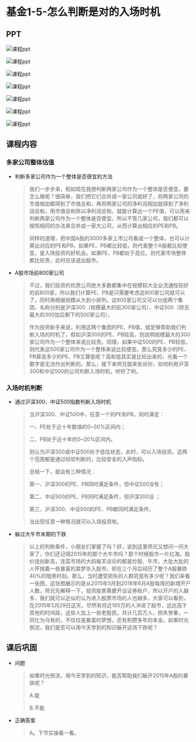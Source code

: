 # 基金1-5-怎么判断是对的入场时机

<audio src="assets\股初-1.5.mp3"></audio>

## PPT

![课程ppt](assets/1-5-1.jpeg)

![课程ppt](assets/1-5-2.jpeg)

![课程ppt](assets/1-5-3.jpeg)

![课程ppt](assets/1-5-4.jpeg)

![课程ppt](assets/1-5-5.jpeg)

![课程ppt](assets/1-5-6.jpeg)

![课程ppt](assets/1-5-7.jpeg)

## 课程内容

### 多家公司整体估值

- 判断多家公司作为一个整体是否便宜的方法

  > 我们一步步来，假如现在我想判断两家公司作为一个整体是否便宜，要怎么做呢？很简单，我们把它们合并成一家公司就好了，将两家公司的市值相加都得到了市值总和，再将两家公司的净利润相加就得到了净利润总和，用市值总和除以净利润总和，就能计算出一个PE值，可以用来判断两家公司作为一个整体是否便宜。所以不管几家公司，我们都可以按照相同的办法来合并成一家大公司，从而计算出相应的PE和PB。
  >
  > 同样的道理，把中国A股的3000多家上市公司看成一个整体，也可以计算出对应的PE和PB，如果PE、PB都比较低，则代表整个A股都比较便宜，是入场投资的好机会。如果PE、PB都处于高位，则代表市场整体都比较贵，此时应该退出股市。
  
- A股市场前800家公司

  > 不过，我们投资的优质公司绝大多数都集中在规模较大企业流通性较好的前800家，所以我们计算PE、PB是只需要考虑这800家公司就可以了。同时再根据规模从大到小排列，这800家公司又可以分成两个集团，名称分别是沪深300（规模最大的前300家公司）、中证500（除去最大的300加后剩下的500家公司）。
  >
  > 作为投资新手来说，利用这两个集团的PE、PB值，就足够帮助我们判断入场的时机了，假如沪深300的PE、PB较高，则说明规模最大的300家公司作为一个整体来说比较贵。同理，如果中证500的PE、PB较低，则代表这500家公司作为一个整体来说比较便宜。那么究竟多少的PE、PB算高多少的PE、PB又算低呢？高和低其实是比较出来的，光看一个数字是无法作出判断的。那么，接下来师兄就来告诉你，如何利用沪深300和中证500的公司判断入场时机，听好了哟。

### 入场时机判断

- 通过沪深300、中证500指数判断入场时机

  > 当沪深300、中证500中，任意一个的PE和PB，同时满足：
  >
  > 一、PE处于近十年数值的0~50%区间内；
  >
  > 二、PB处于近十年的0~20%区间内。
  >
  > 则认为沪深300或中证500处于低估状态，此时，可以入场投资。这两个范围都是通过经验判断的，比较安全的入声指标。
  >
  > 总结一下，就会有三种情况：
  >
  > 第一、沪深300的PE、PB同时满足条件，但中证500没有；
  >
  > 第二、中证500的PE、PB同时满足条件，但沪深300没 ；
  >
  > 第三、沪深300、中证500的PE、PB都同时满足条件。
  >
  > 当出现任意一种情况就可以入场投资啦。

- 躲过大牛市末期的下跌

  > 以上的判断条件，小朋友们掌握了吗？好，说到这里师兄又想问一问大家了，你们还记得2015年的那个大牛市吗？那个时候股市一片红海，股价连创新高，连菜市场的大妈每天谈论的都是炒股、牛市，大批大批的人怀揣着一夜暴富的美梦杀入股市，却在三个月后经历了整个A股暴跌40%的暗黑时刻。那么，当时遭受损失的人群究竟有多少呢？我们来看一张图，这张图展示的是从2015年5月到2018年6月A股每周的新增开户人数，师兄先解释一下，投资股票需要开设证券账户，所以开户的人越多，我们就可以近似的认为进入股票市场的人也越多，大家可以看到，在2015年5月29日这天，尽然有将近165万的人冲进了股市，远远高于其他的时间段，这些人加上一些老股民，共计几百万人，损失惨重，一同化为乌有的，不仅仅是暴富的梦想，还有积攒多年的本金。如果时光倒流，我们是否可以用今天学到的知识躲开这场下跌呢？

## 课后巩固

- 问题

  > 如果时光倒流，用今天学到的知识，能否帮助我们躲开2015年A股的暴跌呢？
  >
  > A.能
  >
  > B.不能
  >
  
- 正确答案

  > A。下节实操看一看。